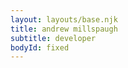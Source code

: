```yaml
---
layout: layouts/base.njk
title: andrew millspaugh
subtitle: developer
bodyId: fixed
---
```

<script type="module" src="/js/bar-chart.js" defer></script>
<bar-chart />